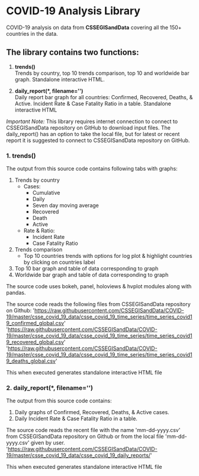 # COVID-19 Analysis Library
COVID-19 analysis on data from **CSSEGISandData** covering all the 150+ countries in the data. <br>
## The library contains two functions:
1. **trends()** <br>
Trends by country, top 10 trends comparison, top 10 and worldwide bar graph. Standalone interactive HTML.
	
2. **daily_report(\*, filename='')**<br>
Daily report bar graph for all countries: Confirmed, Recovered, Deaths, & Active. Incident Rate & Case Fatality Ratio in a table. Standalone interactive HTML

*Important Note:* This library requires internet connection to connect to CSSEGISandData repository on GitHub to download input files. The daily_report() has an option to take the local file, but for latest or recent report it is suggested to connect to CSSEGISandData repository on GitHub.

### 1. trends()

The output from this source code contains following tabs with graphs:  
1. Trends by country
	- Cases:
		- Cumulative
		- Daily
		- Seven day moving average
		- Recovered
		- Death
		- Active
	- Rate & Ratio:
		- Incident Rate
		- Case Fatality Ratio
2. Trends comparison
	- Top 10 countries trends with options for log plot & highlight countries by clicking on countries label
3. Top 10 bar graph and table of data corresponding to graph
4. Worldwide bar graph and table of data corresponding to graph

The source code uses bokeh, panel, holoviews & hvplot modules along with pandas.

The source code reads the following files from CSSEGISandData repository on Github:
	'https://raw.githubusercontent.com/CSSEGISandData/COVID-19/master/csse_covid_19_data/csse_covid_19_time_series/time_series_covid19_confirmed_global.csv'
	'https://raw.githubusercontent.com/CSSEGISandData/COVID-19/master/csse_covid_19_data/csse_covid_19_time_series/time_series_covid19_recovered_global.csv'
	'https://raw.githubusercontent.com/CSSEGISandData/COVID-19/master/csse_covid_19_data/csse_covid_19_time_series/time_series_covid19_deaths_global.csv'

This when executed generates standalone interactive HTML file

### 2. daily_report(*, filename='')

The output from this source code contains: 

1. Daily graphs of Confirmed, Recovered, Deaths, & Active cases.
2. Daily Incident Rate & Case Fatality Ratio in a table.

The source code reads the recent file with the name 'mm-dd-yyyy.csv' from CSSEGISandData repository on Github or from the local file 'mm-dd-yyyy.csv' given by user.<br>
'https://raw.githubusercontent.com/CSSEGISandData/COVID-19/master/csse_covid_19_data/csse_covid_19_daily_reports/'

This when executed generates standalone interactive HTML file
